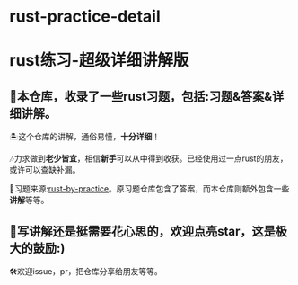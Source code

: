 # rust-practice-detail

# rust练习-超级详细讲解版

## 🚀本仓库，收录了一些rust习题，包括:习题&答案&详细讲解。

🏝这个仓库的讲解，通俗易懂，**十分详细**！

🎶力求做到**老少皆宜**，相信**新手**可以从中得到收获。已经使用过一点rust的朋友，或许可以查缺补漏。

🎨习题来源:[rust-by-practice](https://github.com/sunface/rust-by-practice)。原习题仓库包含了答案，而本仓库则额外包含一些**讲解**等等。

## 🌟写讲解还是挺需要花心思的，欢迎点亮star，这是极大的鼓励:)

🛠欢迎issue，pr，把仓库分享给朋友等等。
